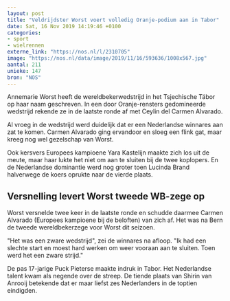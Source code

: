 ```yaml
---
layout: post
title: "Veldrijdster Worst voert volledig Oranje-podium aan in Tabor"
date: Sat, 16 Nov 2019 14:19:46 +0100
categories: 
- sport 
- wielrennen 
externe_link: "https://nos.nl/l/2310705"
image: "https://nos.nl/data/image/2019/11/16/593636/1008x567.jpg"
aantal: 211
unieke: 147
bron: "NOS"
---
```


<p>Annemarie Worst heeft de wereldbekerwedstrijd in het Tsjechische Tábor op haar naam geschreven. In een door Oranje-rensters gedomineerde wedstrijd rekende ze in de laatste ronde af met Ceylin del Carmen Alvarado.</p>
<p>Al vroeg in de wedstrijd werd duidelijk dat er een Nederlandse winnares aan zat te komen. Carmen Alvarado ging ervandoor en sloeg een flink gat, maar kreeg nog wel gezelschap van Worst.</p>
<p>Ook kersvers Europees kampioene Yara Kastelijn maakte zich los uit de meute, maar haar lukte het niet om aan te sluiten bij de twee koplopers. En de Nederlandse dominantie werd nog groter toen Lucinda Brand halverwege de koers oprukte naar de vierde plaats.</p>
<h2>Versnelling levert Worst tweede WB-zege op</h2>
<p>Worst versnelde twee keer in de laatste ronde en schudde daarmee Carmen Alvarado (Europees kampioene bij de beloften) van zich af. Het was na Bern de tweede wereldbekerzege voor Worst dit seizoen.</p>
<p>"Het was een zware wedstrijd", zei de winnares na afloop. "Ik had een slechte start en moest hard werken om weer vooraan aan te sluiten. Toen werd het een zware strijd."</p>
<p>De pas 17-jarige Puck Pieterse maakte indruk in Tabor. Het Nederlandse talent kwam als negende over de streep. De tiende plaats van Shirin van Anrooij betekende dat er maar liefst zes Nederlanders in de toptien eindigden.</p>

